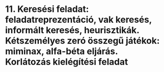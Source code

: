 # 11. Keresési feladat: feladatreprezentáció, vak keresés, informált keresés, heurisztikák. Kétszemélyes zeró összegű játékok: miminax, alfa-béta eljárás. Korlátozás kielégítési feladat
